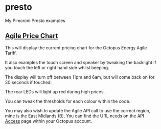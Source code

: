 # presto
My Pimoroni Presto examples

## [Agile Price Chart](https://github.com/artesea/presto/blob/main/agile-price-chart.py)

This will display the current pricing chart for the Octopus Energy Agile Tariff.

It also examples the touch screen and speaker by tweaking the backlight if you touch the left or right hand side whilst beeping.

The display will turn off between 11pm and 6am, but will come back on for 30 seconds if touched.

The rear LEDs will light up red during high prices.

You can tweak the thresholds for each colour within the code.

You may also wish to update the Agile API call to use the correct region, mine is the East Midlands (B). You can find the URL needs on the [API Access](https://octopus.energy/dashboard/new/accounts/personal-details/api-access) page within your Octopus account.
